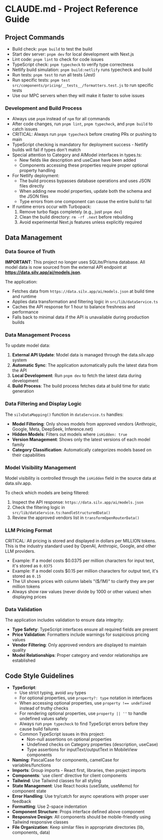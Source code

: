 # CLAUDE.md - Project Reference Guide

## Project Commands

- Build check: `pnpm build` to test the build
- Start dev server: `pnpm dev` for local development with Next.js
- Lint code: `pnpm lint` to check for code issues
- TypeScript check: `pnpm typecheck` to verify type correctness
- Netlify build simulation: `pnpm build:netlify` runs typecheck and build
- Run tests: `pnpm test` to run all tests (Jest)
- Run specific tests: `pnpm test src/components/pricing/__tests__/formatters.test.js` to run specific tests
- Use our MPC servers when they will make it faster to solve issues

### Development and Build Process

- Always use `pnpm` instead of `npm` for all commands
- After code changes, run `pnpm lint`, `pnpm typecheck`, and `pnpm build` to catch issues
- CRITICAL: Always run `pnpm typecheck` before creating PRs or pushing to main
- TypeScript checking is mandatory for deployment success - Netlify builds will fail if types don't match
- Special attention to Category and AIModel interfaces in types.ts:
  - New fields like description and useCase have been added
  - Components accessing these properties require proper optional property handling
- For Netlify deployment:
  - The build process bypasses database operations and uses JSON files directly
  - When adding new model properties, update both the schema and the JSON files
  - Type errors from one component can cause the entire build to fail
- If runtime errors occur with Turbopack:
  1. Remove turbo flags completely (e.g., just `pnpm dev`)
  2. Clean the build directory: `rm -rf .next` before rebuilding
  3. Avoid experimental Next.js features unless explicitly required

## Data Management

### Data Source of Truth

**IMPORTANT**: This project no longer uses SQLite/Prisma database. All model data is now sourced from the external API endpoint at **https://data.silv.app/ai/models.json**.

The application:
- Fetches data from `https://data.silv.app/ai/models.json` at build time and runtime
- Applies data transformation and filtering logic in `src/lib/dataService.ts`
- Caches the API response for 1 hour to balance freshness and performance
- Falls back to minimal data if the API is unavailable during production builds

### Data Management Process

To update model data:
1. **External API Update**: Model data is managed through the data.silv.app system
2. **Automatic Sync**: The application automatically pulls the latest data from the API
3. **Local Development**: Run `pnpm dev` to fetch the latest data during development
4. **Build Process**: The build process fetches data at build time for static generation

### Data Filtering and Display Logic

The `silvDataMapping()` function in `dataService.ts` handles:
- **Model Filtering**: Only shows models from approved vendors (Anthropic, Google, Meta, DeepSeek, Inference.net)
- **Hidden Models**: Filters out models where `isHidden: true`
- **Version Management**: Shows only the latest versions of each model family
- **Category Classification**: Automatically categorizes models based on their capabilities

### Model Visibility Management

Model visibility is controlled through the `isHidden` field in the source data at data.silv.app. 

To check which models are being filtered:
1. Inspect the API response: `https://data.silv.app/ai/models.json`
2. Check the filtering logic in `src/lib/dataService.ts:handleStructuredData()`
3. Review the approved vendors list in `transformOpenRouterData()`

### LLM Pricing Format

CRITICAL: All pricing is stored and displayed in dollars per MILLION tokens.
This is the industry standard used by OpenAI, Anthropic, Google, and other LLM providers.

- Example: If a model costs $0.0375 per million characters for input text, it's stored as `0.0375`
- Example: If a model costs $0.15 per million characters for output text, it's stored as `0.15`
- The UI shows prices with column labels "($/1M)" to clarify they are per million tokens
- Always show raw values (never divide by 1000 or other values) when displaying prices

### Data Validation

The application includes validation to ensure data integrity:
- **Type Safety**: TypeScript interfaces ensure all required fields are present
- **Price Validation**: Formatters include warnings for suspicious pricing values
- **Vendor Filtering**: Only approved vendors are displayed to maintain quality
- **Model Relationships**: Proper category and vendor relationships are established

## Code Style Guidelines

- **TypeScript**: 
  - Use strict typing, avoid `any` types
  - For optional properties, use `property?: type` notation in interfaces
  - When accessing optional properties, use `property !== undefined` instead of truthy checks
  - For rendering optional properties, use `property || ''` to handle undefined values safely
  - Always run `pnpm typecheck` to find TypeScript errors before they cause build failures
  - Common TypeScript issues in this project:
    - Non-null assertions on optional properties
    - Undefined checks on Category properties (description, useCase)
    - Type assertions for inputText/outputText in MobileView components
- **Naming**: PascalCase for components, camelCase for variables/functions
- **Imports**: Group imports - React first, libraries, then project imports
- **Components**: 'use client' directive for client components
- **Tailwind**: Use Tailwind classes for all styling
- **State Management**: Use React hooks (useState, useMemo) for component state
- **Error Handling**: Use try/catch for async operations with proper user feedback
- **Formatting**: Use 2-space indentation
- **Component Structure**: Props interface defined above component
- **Responsive Design**: All components should be mobile-friendly using Tailwind responsive classes
- **File Organization**: Keep similar files in appropriate directories (lib, components, data)
